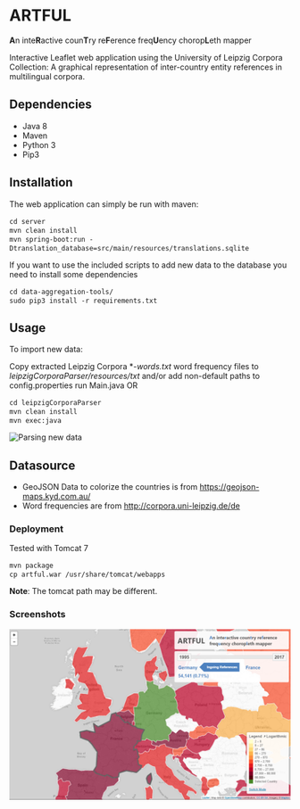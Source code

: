 # ARTFUL
**A**n inte**R**active coun**T**ry re**F**erence freq**U**ency chorop**L**eth mapper

Interactive Leaflet web application using the University of Leipzig Corpora Collection:
A graphical representation of inter-country entity references in multilingual corpora.

## Dependencies

* Java 8
* Maven
* Python 3
* Pip3

## Installation

The web application can simply be run with maven:
```
cd server
mvn clean install 
mvn spring-boot:run -Dtranslation_database=src/main/resources/translations.sqlite
```
If you want to use the included scripts to add new data to the database you need to install some dependencies
```
cd data-aggregation-tools/
sudo pip3 install -r requirements.txt 
```

## Usage
To import new data:

Copy extracted Leipzig Corpora **-words.txt* word frequency files to *leipzigCorporaParser/resources/txt* and/or add non-default paths to config.properties
run Main.java 
OR
```
cd leipzigCorporaParser
mvn clean install
mvn exec:java
```

![Parsing new data](https://cloud.githubusercontent.com/assets/3058438/23328551/e97470e8-fb23-11e6-90a0-52ef1fdd17c4.png
)

## Datasource
- GeoJSON Data to colorize the countries is from <https://geojson-maps.kyd.com.au/>
- Word frequencies are from <http://corpora.uni-leipzig.de/de>


### Deployment

Tested with Tomcat 7

```
mvn package
cp artful.war /usr/share/tomcat/webapps
```

**Note**: The tomcat path may be different. 

### Screenshots
![User Interface](/GUI-Screenshot.PNG)

